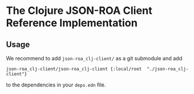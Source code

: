 # The Clojure JSON-ROA Client Reference Implementation


## Usage

We recommend to add `json-roa_clj-client/` as a git submodule and add
```
json-roa_clj-client/json-roa_clj-client {:local/root  "./json-roa_clj-client"}
```
to the dependencies in your `deps.edn` file.





